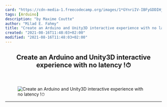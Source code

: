 ```yaml
---
card: "https://cdn-media-1.freecodecamp.org/images/1*GYnriIV-IBFyGDDIHjbQBA.gif"
tags: [Arduino]
description: "by Maxime Coutte"
author: "Milad E. Fahmy"
title: "Create an Arduino and Unity3D interactive experience with no latency !⏱"
created: "2021-08-16T11:48:03+02:00"
modified: "2021-08-16T11:48:03+02:00"
---
```

<div class="site-wrapper">
<main id="site-main" class="site-main outer">
<div class="inner">
<article class="post-full post tag-arduino tag-unity3d tag-open-source tag-diy tag-technology ">
<header class="post-full-header">
<h1 class="post-full-title">Create an Arduino and Unity3D interactive experience with no latency !⏱</h1>
</header>
<figure class="post-full-image">
<picture>
<source media="(max-width: 700px)" sizes="1px" srcset="data:image/gif;base64,R0lGODlhAQABAIAAAAAAAP///yH5BAEAAAAALAAAAAABAAEAAAIBRAA7 1w">
<source media="(min-width: 701px)" sizes="(max-width: 800px) 400px,
(max-width: 1170px) 700px,
1400px" srcset="https://cdn-media-1.freecodecamp.org/images/1*GYnriIV-IBFyGDDIHjbQBA.gif 300w,
https://cdn-media-1.freecodecamp.org/images/1*GYnriIV-IBFyGDDIHjbQBA.gif 600w,
https://cdn-media-1.freecodecamp.org/images/1*GYnriIV-IBFyGDDIHjbQBA.gif 1000w,
https://cdn-media-1.freecodecamp.org/images/1*GYnriIV-IBFyGDDIHjbQBA.gif 2000w">
<img onerror="this.style.display='none'" src="https://cdn-media-1.freecodecamp.org/images/1*GYnriIV-IBFyGDDIHjbQBA.gif" alt="Create an Arduino and Unity3D interactive experience with no latency !⏱">
</picture>
</figure>
<section class="post-full-content">
<div class="post-content medium-migrated-article">
</div>
<hr>
</section>
</article>
</div>
</main>
</div>
<!-- Google Tag Manager (noscript) -->
<!-- End Google Tag Manager (noscript) -->
